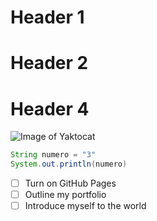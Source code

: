 # Header 1
# Header 2
# Header 4
![Image of Yaktocat](https://octodex.github.com/images/yaktocat.png)
``` java 
String numero = "3"
System.out.println(numero)
```
- [ ] Turn on GitHub Pages
- [ ] Outline my portfolio
- [ ] Introduce myself to the world

